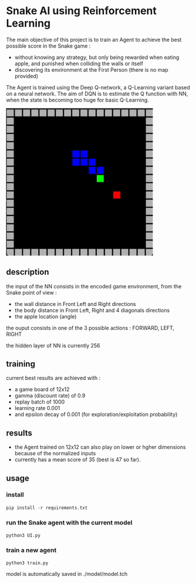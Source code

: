 # Snake AI using Reinforcement Learning

The main objective of this project is to train an Agent to achieve the best possible score in the Snake game : 
- without knowing any strategy, but only being rewarded when eating apple, and punished when colliding the walls or itself
- discovering its environment at the First Person (there is no map provided)

The Agent is trained using the Deep Q-network, a Q-Learning variant based on a neural network.
The aim of DQN is to estimate the Q function with NN, when the state is becoming too huge for basic Q-Learning.

<img src="./assets/screenshot.gif" alt="screencast" width="400"/>


## description

the input of the NN consists in the encoded game environment, from the Snake point of view : 
- the wall distance in Front Left and Right directions
- the body distance in Front Left, Right and 4 diagonals directions
- the apple location (angle)

the ouput consists in one of the 3 possible actions : FORWARD, LEFT, RIGHT

the hidden layer of NN is currently 256

## training
current best results are achieved with : 
- a game board of 12x12
- gamma (discount rate) of 0.9
- replay batch of 1000
- learning rate 0.001
- and epsilon decay of 0.001 (for exploration/exploitation probability)

## results
- the Agent trained on 12x12 can also play on lower or hgher dimensions because of the normalized inputs
- currently has a mean score of 35 (best is 47 so far). 

## usage
### install
```
pip install -r requirements.txt
```

### run the Snake agent with the current model 
```
python3 UI.py
```

### train a new agent
```
python3 train.py
```
model is automatically saved in ./model/model.tch